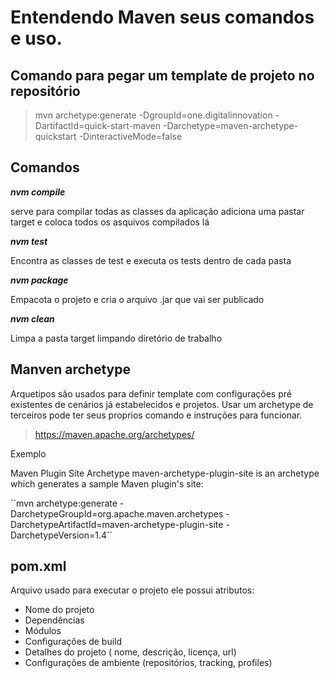 # Entendendo Maven seus comandos e uso.

## Comando para pegar um template de projeto no repositório

> mvn archetype:generate -DgroupId=one.digitalinnovation -DartifactId=quick-start-maven -Darchetype=maven-archetype-quickstart -DinteractiveMode=false

## Comandos

***nvm compile***

serve para compilar todas as classes da aplicação adiciona uma pastar target e coloca todos os asquivos compilados lá

***nvm test***

Encontra as classes de test e executa os tests dentro de cada pasta

***nvm package***

Empacota o projeto e cria o arquivo .jar que vai ser publicado

***nvm clean***

Limpa a pasta target limpando diretório de trabalho

## Manven archetype

Arquetipos são usados para definir template com configurações pré existentes de cenários já estabelecidos e projetos. Usar um archetype de terceiros pode ter seus proprios comando e instruções para funcionar.

> https://maven.apache.org/archetypes/

Exemplo

Maven Plugin Site Archetype
maven-archetype-plugin-site is an archetype which generates a sample Maven plugin's site:

´´mvn archetype:generate -DarchetypeGroupId=org.apache.maven.archetypes -DarchetypeArtifactId=maven-archetype-plugin-site -DarchetypeVersion=1.4´´


## pom.xml

Arquivo usado para executar o projeto ele possui atributos:

* Nome do projeto
* Dependências
* Módulos
* Configurações de build
* Detalhes do projeto ( nome, descrição, licença, url)
* Configurações de ambiente (repositórios, tracking, profiles)
